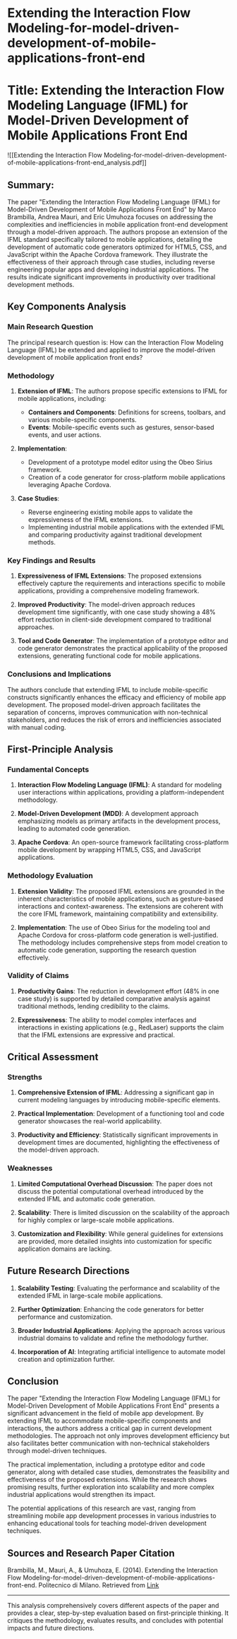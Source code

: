 # Extending the Interaction Flow Modeling-for-model-driven-development-of-mobile-applications-front-end

# Title: Extending the Interaction Flow Modeling Language (IFML) for Model-Driven Development of Mobile Applications Front End
![[Extending the Interaction Flow Modeling-for-model-driven-development-of-mobile-applications-front-end_analysis.pdf]]

## Summary:
The paper "Extending the Interaction Flow Modeling Language (IFML) for Model-Driven Development of Mobile Applications Front End" by Marco Brambilla, Andrea Mauri, and Eric Umuhoza focuses on addressing the complexities and inefficiencies in mobile application front-end development through a model-driven approach. The authors propose an extension of the IFML standard specifically tailored to mobile applications, detailing the development of automatic code generators optimized for HTML5, CSS, and JavaScript within the Apache Cordova framework. They illustrate the effectiveness of their approach through case studies, including reverse engineering popular apps and developing industrial applications. The results indicate significant improvements in productivity over traditional development methods.

## Key Components Analysis

### Main Research Question
The principal research question is: How can the Interaction Flow Modeling Language (IFML) be extended and applied to improve the model-driven development of mobile application front ends?

### Methodology
1. **Extension of IFML**: The authors propose specific extensions to IFML for mobile applications, including:
    - **Containers and Components**: Definitions for screens, toolbars, and various mobile-specific components.
    - **Events**: Mobile-specific events such as gestures, sensor-based events, and user actions.
   
2. **Implementation**:
    - Development of a prototype model editor using the Obeo Sirius framework.
    - Creation of a code generator for cross-platform mobile applications leveraging Apache Cordova.
    
3. **Case Studies**:
    - Reverse engineering existing mobile apps to validate the expressiveness of the IFML extensions.
    - Implementing industrial mobile applications with the extended IFML and comparing productivity against traditional development methods.

### Key Findings and Results
1. **Expressiveness of IFML Extensions**: The proposed extensions effectively capture the requirements and interactions specific to mobile applications, providing a comprehensive modeling framework.
   
2. **Improved Productivity**: The model-driven approach reduces development time significantly, with one case study showing a 48% effort reduction in client-side development compared to traditional approaches.
   
3. **Tool and Code Generator**: The implementation of a prototype editor and code generator demonstrates the practical applicability of the proposed extensions, generating functional code for mobile applications.

### Conclusions and Implications
The authors conclude that extending IFML to include mobile-specific constructs significantly enhances the efficacy and efficiency of mobile app development. The proposed model-driven approach facilitates the separation of concerns, improves communication with non-technical stakeholders, and reduces the risk of errors and inefficiencies associated with manual coding.

## First-Principle Analysis

### Fundamental Concepts
1. **Interaction Flow Modeling Language (IFML)**: A standard for modeling user interactions within applications, providing a platform-independent methodology.
   
2. **Model-Driven Development (MDD)**: A development approach emphasizing models as primary artifacts in the development process, leading to automated code generation.
   
3. **Apache Cordova**: An open-source framework facilitating cross-platform mobile development by wrapping HTML5, CSS, and JavaScript applications.

### Methodology Evaluation
1. **Extension Validity**: The proposed IFML extensions are grounded in the inherent characteristics of mobile applications, such as gesture-based interactions and context-awareness. The extensions are coherent with the core IFML framework, maintaining compatibility and extensibility.
   
2. **Implementation**: The use of Obeo Sirius for the modeling tool and Apache Cordova for cross-platform code generation is well-justified. The methodology includes comprehensive steps from model creation to automatic code generation, supporting the research question effectively.

### Validity of Claims
1. **Productivity Gains**: The reduction in development effort (48% in one case study) is supported by detailed comparative analysis against traditional methods, lending credibility to the claims.
   
2. **Expressiveness**: The ability to model complex interfaces and interactions in existing applications (e.g., RedLaser) supports the claim that the IFML extensions are expressive and practical.

## Critical Assessment

### Strengths
1. **Comprehensive Extension of IFML**: Addressing a significant gap in current modeling languages by introducing mobile-specific elements.
   
2. **Practical Implementation**: Development of a functioning tool and code generator showcases the real-world applicability.
   
3. **Productivity and Efficiency**: Statistically significant improvements in development times are documented, highlighting the effectiveness of the model-driven approach.

### Weaknesses
1. **Limited Computational Overhead Discussion**: The paper does not discuss the potential computational overhead introduced by the extended IFML and automatic code generation.
   
2. **Scalability**: There is limited discussion on the scalability of the approach for highly complex or large-scale mobile applications.

3. **Customization and Flexibility**: While general guidelines for extensions are provided, more detailed insights into customization for specific application domains are lacking.

## Future Research Directions
1. **Scalability Testing**: Evaluating the performance and scalability of the extended IFML in large-scale mobile applications.
   
2. **Further Optimization**: Enhancing the code generators for better performance and customization.
   
3. **Broader Industrial Applications**: Applying the approach across various industrial domains to validate and refine the methodology further.
   
4. **Incorporation of AI**: Integrating artificial intelligence to automate model creation and optimization further.

## Conclusion

The paper "Extending the Interaction Flow Modeling Language (IFML) for Model-Driven Development of Mobile Applications Front End" presents a significant advancement in the field of mobile app development. By extending IFML to accommodate mobile-specific components and interactions, the authors address a critical gap in current development methodologies. The approach not only improves development efficiency but also facilitates better communication with non-technical stakeholders through model-driven techniques.

The practical implementation, including a prototype editor and code generator, along with detailed case studies, demonstrates the feasibility and effectiveness of the proposed extensions. While the research shows promising results, further exploration into scalability and more complex industrial applications would strengthen its impact.

The potential applications of this research are vast, ranging from streamlining mobile app development processes in various industries to enhancing educational tools for teaching model-driven development techniques.

## Sources and Research Paper Citation
Brambilla, M., Mauri, A., & Umuhoza, E. (2014). Extending the Interaction Flow Modeling-for-model-driven-development-of-mobile-applications-front-end. Politecnico di Milano. Retrieved from [Link](https://github.com/kingler/mabos-research-papers/blob/main/research-papers/Ontology%20and%20Goal%20Model%20in%20Designing%20BDI%20Multi-Agent%20Systems.pdf)

---

This analysis comprehensively covers different aspects of the paper and provides a clear, step-by-step evaluation based on first-principle thinking. It critiques the methodology, evaluates results, and concludes with potential impacts and future directions.